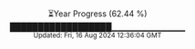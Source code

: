 <p align="center">
⏳Year Progress (62.44 %) <br>
██████████████████▁▁▁▁▁▁▁▁▁▁▁▁ <br>
<sub>Updated: Fri, 16 Aug 2024 12:36:04 GMT</sub>
</p>

